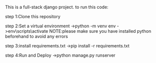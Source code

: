 This is a full-stack django project.
to run this code:

step 1:Clone this repository

step 2:Set a virtual environment
->python -m venv env
->env\scripts\activate
NOTE:please make sure you have installed python beforehand to avoid any errors

step 3:install requirements.txt 
->pip install -r requirements.txt

step 4:Run and Deploy
->python manage.py runserver



